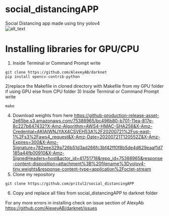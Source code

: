 # social_distancingAPP
Social Distancing app made using tiny yolov4 <br/>
![alt_text](https://github.com/pritul2/social_distancingAPP/blob/master/convert-to-giff.gif)

# Installing libraries for GPU/CPU
1) Inside Terminal or Command Prompt write
```
git clone https://github.com/AlexeyAB/darknet
pip install opencv-contrib-python
```
2)replace the Makefile in cloned directory with Makefile from my GPU folder if using GPU else from CPU folder
3) Inside Terminal or Command Prompt write
```
make
```
4) Download weights from here
https://github-production-release-asset-2e65be.s3.amazonaws.com/75388965/bc496b80-b701-11ea-817e-8c227b647432?X-Amz-Algorithm=AWS4-HMAC-SHA256&X-Amz-Credential=AKIAIWNJYAX4CSVEH53A%2F20200721%2Fus-east-1%2Fs3%2Faws4_request&X-Amz-Date=20200721T120552Z&X-Amz-Expires=300&X-Amz-Signature=782eee329a726b51d3ad266fc3bf42ff0f8b5de4d629eaaf1d7185a44fb00910&X-Amz-SignedHeaders=host&actor_id=41751718&repo_id=75388965&response-content-disposition=attachment%3B%20filename%3Dyolov4-tiny.weights&response-content-type=application%2Foctet-stream
5) Clone my repository
```
git clone https://github.com/pritul2/social_distancingAPP
```
6) Copy and replace all files from social_distancingAPP to darknet folder

For any more errors in installing check on issue section of AlexyAb </br>
https://github.com/AlexeyAB/darknet/issues
